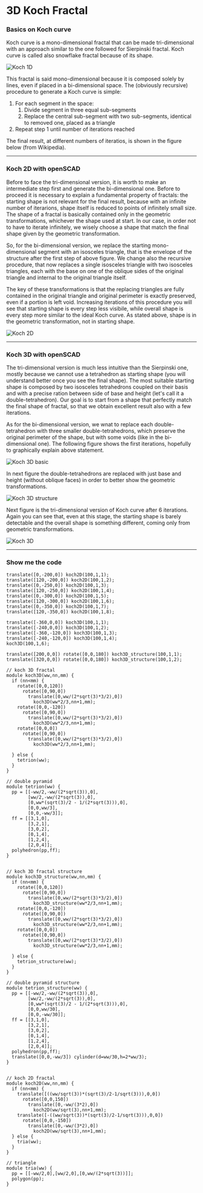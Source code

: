 # 3D Koch Fractal

### Basics on Koch curve

Koch curve is a mono-dimensional fractal that can be made tri-dimensional with an approach similar to the one followed for Sierpinski fractal. Koch curve is called also snowflake fractal because of its shape.

![Koch 1D](img/koch_1D.png)

This fractal is said mono-dimensional because it is composed solely by lines, even if placed in a bi-dimensional space. The (obviously recursive) procedure to generate a Koch curve is simple:

1. For each segment in the space:
   1. Divide segment in three equal sub-segments
   2. Replace the central sub-segment with two sub-segments, identical to removed one, placed as a triangle
2. Repeat step 1 until number of iterations reached

The final result, at different numbers of iteratios, is shown in the figure below (from Wikipedia).

---

### Koch 2D with openSCAD

Before to face the tri-dimensional version, it is worth to make an intermediate step first and generate the bi-dimensional one. Before to proceed it is necessary to explain a fundamental property of fractals: the starting shape is not relevant for the final result, because with an infinite number of iterarions, shape itself is reduced to points of infinitely small size. The shape of a fractal is basically contained only in the geometric transformations, whichever the shape used at start. In our case, in order not to have to iterate infinitely, we wisely choose a shape that match the final shape given by the geometric transformation.

So, for the bi-dimensional version, we replace the starting mono-dimensional segment with an isosceles triangle, that is the envelope of the structure after the first step of above figure. We change also the recursive procedure, that now replaces a single isosceles triangle with two isosceles triangles, each with the base on one of the oblique sides of the original triangle and internal to the original triangle itself.

The key of these transformations is that the replacing triangles are fully contained in the original triangle and original perimeter is exactly preserved, even if a portion is left void. Increasing iterations of this procedure you will see that starting shape is every step less visibile, while overall shape is every step more similar to the ideal Koch curve. As stated above, shape is in the geometric transformation, not in starting shape.

![Koch 2D](img/koch_2D.png)

---

### Koch 3D with openSCAD

The tri-dimensional version is much less intuitive than the Sierpinski one, mostly because we cannot use a tetrahedron as starting shape (you will understand better once you see the final shape). The most suitable starting shape is composed by two isosceles tetrahedrons coupled on their basis and with a precise ration between side of base and height (let's call it a double-tetrahedron). Our goal is to start from a shape that perfectly match the final shape of fractal, so that we obtain excellent result also with a few iterations.

As for the bi-dimensional version, we wnat to replace each double-tetrahedron with three smaller double-tetrahedrons, which preserve the original perimeter of the shape, but with some voids (like in the bi-dimensional one). The following figure shows the first iterations, hopefully to graphically explain above statement.

![Koch 3D basic](img/koch_3D_basic.png)

In next figure the double-tetrahedrons are replaced with just base and height (without oblique faces) in order to better show the geometric transformations.

![Koch 3D structure](img/koch_3D_structure.png)

Next figure is the tri-dimensional version of Koch curve after 6 iterations. Again you can see that, even at this stage, the starting shape is barely detectable and the overall shape is something different, coming only from geometric transformations.

![Koch 3D](img/koch_3D.png)

---

### Show me the code

```openscad
translate([0,-200,0]) koch2D(100,1,1);
translate([120,-200,0]) koch2D(100,1,2);
translate([0,-250,0]) koch2D(100,1,3);
translate([120,-250,0]) koch2D(100,1,4);
translate([0,-300,0]) koch2D(100,1,5);
translate([120,-300,0]) koch2D(100,1,6);
translate([0,-350,0]) koch2D(100,1,7);
translate([120,-350,0]) koch2D(100,1,8);

translate([-360,0,0]) koch3D(100,1,1);
translate([-240,0,0]) koch3D(100,1,2);
translate([-360,-120,0]) koch3D(100,1,3);
translate([-240,-120,0]) koch3D(100,1,4);
koch3D(100,1,6);

translate([200,0,0]) rotate([0,0,180]) koch3D_structure(100,1,1);
translate([320,0,0]) rotate([0,0,180]) koch3D_structure(100,1,2);

// koch 3D fractal
module koch3D(ww,nn,mm) {
  if (nn<mm) {
    rotate([0,0,120])
      rotate([0,90,0])
        translate([0,ww/(2*sqrt(3)*3/2),0])
          koch3D(ww*2/3,nn+1,mm);
    rotate([0,0,-120])
      rotate([0,90,0])
        translate([0,ww/(2*sqrt(3)*3/2),0])
          koch3D(ww*2/3,nn+1,mm);
    rotate([0,0,0])
      rotate([0,90,0])
        translate([0,ww/(2*sqrt(3)*3/2),0])
          koch3D(ww*2/3,nn+1,mm);
    
  } else {
    tetrion(ww);
  }
}

// double pyramid
module tetrion(ww) {
  pp = [[-ww/2,-ww/(2*sqrt(3)),0],
        [ww/2,-ww/(2*sqrt(3)),0],
        [0,ww*(sqrt(3)/2 - 1/(2*sqrt(3))),0],
        [0,0,ww/3],
        [0,0,-ww/3]];
  ff = [[3,1,0],
        [3,2,1],
        [3,0,2],
        [0,1,4],
        [1,2,4],
        [2,0,4]];
  polyhedron(pp,ff);
}


// koch 3D fractal structure
module koch3D_structure(ww,nn,mm) {
  if (nn<mm) {
    rotate([0,0,120])
      rotate([0,90,0])
        translate([0,ww/(2*sqrt(3)*3/2),0])
          koch3D_structure(ww*2/3,nn+1,mm);
    rotate([0,0,-120])
      rotate([0,90,0])
        translate([0,ww/(2*sqrt(3)*3/2),0])
          koch3D_structure(ww*2/3,nn+1,mm);
    rotate([0,0,0])
      rotate([0,90,0])
        translate([0,ww/(2*sqrt(3)*3/2),0])
          koch3D_structure(ww*2/3,nn+1,mm);
    
  } else {
    tetrion_structure(ww);
  }
}

// double pyramid structure
module tetrion_structure(ww) {
  pp = [[-ww/2,-ww/(2*sqrt(3)),0],
        [ww/2,-ww/(2*sqrt(3)),0],
        [0,ww*(sqrt(3)/2 - 1/(2*sqrt(3))),0],
        [0,0,ww/30],
        [0,0,-ww/30]];
  ff = [[3,1,0],
        [3,2,1],
        [3,0,2],
        [0,1,4],
        [1,2,4],
        [2,0,4]];
  polyhedron(pp,ff);
  translate([0,0,-ww/3]) cylinder(d=ww/30,h=2*ww/3);
}


// koch 2D fractal
module koch2D(ww,nn,mm) {
  if (nn<mm) {
    translate([((ww/sqrt(3))*(sqrt(3)/2-1/sqrt(3))),0,0])
      rotate([0,0,150])
        translate([0,-ww/(3*2),0])
          koch2D(ww/sqrt(3),nn+1,mm);
    translate([-((ww/sqrt(3))*(sqrt(3)/2-1/sqrt(3))),0,0])
      rotate([0,0,-150])
        translate([0,-ww/(3*2),0])
          koch2D(ww/sqrt(3),nn+1,mm);
  } else {
    tria(ww);
  }
}

// triangle
module tria(ww) {
  pp = [[-ww/2,0],[ww/2,0],[0,ww/(2*sqrt(3))]];
  polygon(pp);
}
```

